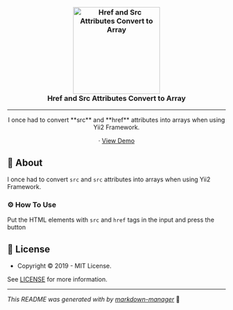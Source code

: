 <h3 align="center">
  <br />
   <a  href="https://github.com/yasinatesim/href-and-src-convert-to-array"><img src="https://yasinates.com/href-and-src-convert-to-array.svg" alt="Href and Src Attributes Convert to Array" width="200" /></a>
  <br />
Href and Src Attributes Convert to Array
  <br />
</h3>

<hr />

<p  align="center">I once had to convert **src** and **href** attributes into arrays when using Yii2 Framework.</p>


  <p align="center">
· <a  href="https://yasinatesim.github.io/href-and-src-convert-to-array/">View Demo</a>
  </p>

## 📖 About

I once had to convert `src` and `src` attributes into arrays when using Yii2 Framework.


### ⚙️ How To Use

Put the HTML elements with `src` and `href` tags in the input and press the button

## 🔑 License

* Copyright © 2019 - MIT License.

See [LICENSE](https://github.com/yasinatesim/href-and-src-convert-to-array/blob/master/LICENSE) for more information.

---

_This README was generated with by [markdown-manager](https://github.com/yasinatesim/markdown-manager)_ 🥲
